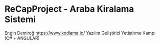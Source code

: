 # ReCapProject - Araba Kiralama Sistemi
Engin Demiroğ https://www.kodlama.io/ 
Yazılım Geliştirici Yetiştirme Kampı (C# + ANGULAR)
